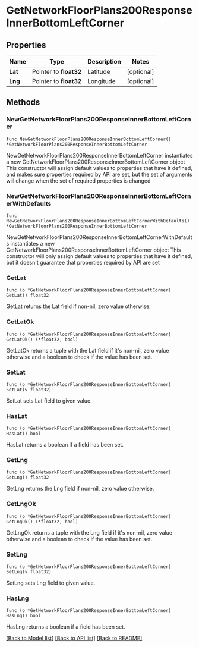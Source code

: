 # GetNetworkFloorPlans200ResponseInnerBottomLeftCorner

## Properties

Name | Type | Description | Notes
------------ | ------------- | ------------- | -------------
**Lat** | Pointer to **float32** | Latitude | [optional] 
**Lng** | Pointer to **float32** | Longitude | [optional] 

## Methods

### NewGetNetworkFloorPlans200ResponseInnerBottomLeftCorner

`func NewGetNetworkFloorPlans200ResponseInnerBottomLeftCorner() *GetNetworkFloorPlans200ResponseInnerBottomLeftCorner`

NewGetNetworkFloorPlans200ResponseInnerBottomLeftCorner instantiates a new GetNetworkFloorPlans200ResponseInnerBottomLeftCorner object
This constructor will assign default values to properties that have it defined,
and makes sure properties required by API are set, but the set of arguments
will change when the set of required properties is changed

### NewGetNetworkFloorPlans200ResponseInnerBottomLeftCornerWithDefaults

`func NewGetNetworkFloorPlans200ResponseInnerBottomLeftCornerWithDefaults() *GetNetworkFloorPlans200ResponseInnerBottomLeftCorner`

NewGetNetworkFloorPlans200ResponseInnerBottomLeftCornerWithDefaults instantiates a new GetNetworkFloorPlans200ResponseInnerBottomLeftCorner object
This constructor will only assign default values to properties that have it defined,
but it doesn't guarantee that properties required by API are set

### GetLat

`func (o *GetNetworkFloorPlans200ResponseInnerBottomLeftCorner) GetLat() float32`

GetLat returns the Lat field if non-nil, zero value otherwise.

### GetLatOk

`func (o *GetNetworkFloorPlans200ResponseInnerBottomLeftCorner) GetLatOk() (*float32, bool)`

GetLatOk returns a tuple with the Lat field if it's non-nil, zero value otherwise
and a boolean to check if the value has been set.

### SetLat

`func (o *GetNetworkFloorPlans200ResponseInnerBottomLeftCorner) SetLat(v float32)`

SetLat sets Lat field to given value.

### HasLat

`func (o *GetNetworkFloorPlans200ResponseInnerBottomLeftCorner) HasLat() bool`

HasLat returns a boolean if a field has been set.

### GetLng

`func (o *GetNetworkFloorPlans200ResponseInnerBottomLeftCorner) GetLng() float32`

GetLng returns the Lng field if non-nil, zero value otherwise.

### GetLngOk

`func (o *GetNetworkFloorPlans200ResponseInnerBottomLeftCorner) GetLngOk() (*float32, bool)`

GetLngOk returns a tuple with the Lng field if it's non-nil, zero value otherwise
and a boolean to check if the value has been set.

### SetLng

`func (o *GetNetworkFloorPlans200ResponseInnerBottomLeftCorner) SetLng(v float32)`

SetLng sets Lng field to given value.

### HasLng

`func (o *GetNetworkFloorPlans200ResponseInnerBottomLeftCorner) HasLng() bool`

HasLng returns a boolean if a field has been set.


[[Back to Model list]](../README.md#documentation-for-models) [[Back to API list]](../README.md#documentation-for-api-endpoints) [[Back to README]](../README.md)


